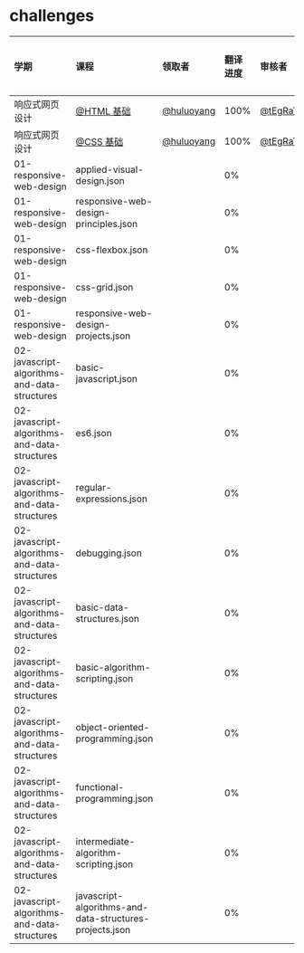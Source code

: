 # challenges

| 学期            | 课程          |  领取者        | 翻译进度          |  审核者       | 审核状态 |
| :------------- | :------------- | :------------- | :------------- | :------------- | :------------- |
| 响应式网页设计| [@HTML 基础](https://github.com/huluoyang/challenges/01-responsive-web-design/basic-html-and-html5.json)| [@huluoyang](https://github.com/huluoyang)| 100% | [@tEgRaT](https://github.com/tEgRaT) | 通过 |
| 响应式网页设计|[@CSS 基础](https://github.com/huluoyang/challenges/01-responsive-web-design/basic-css.json)| [@huluoyang](https://github.com/huluoyang)| 100% | [@tEgRaT](https://github.com/tEgRaT) | 通过 |
| 01-responsive-web-design|applied-visual-design.json| | 0% |  |  |
| 01-responsive-web-design|responsive-web-design-principles.json| | 0% |  |  |
| 01-responsive-web-design|css-flexbox.json| | 0% |  |  |
| 01-responsive-web-design|css-grid.json| | 0% |  |  |
| 01-responsive-web-design|responsive-web-design-projects.json| | 0% |  |  |
| 02-javascript-algorithms-and-data-structures|basic-javascript.json| | 0% |  |  |
| 02-javascript-algorithms-and-data-structures|es6.json| | 0% |  |  |
| 02-javascript-algorithms-and-data-structures|regular-expressions.json| | 0% |  |  |
| 02-javascript-algorithms-and-data-structures|debugging.json| | 0% |  |  |
| 02-javascript-algorithms-and-data-structures|basic-data-structures.json| | 0% |  |  |
| 02-javascript-algorithms-and-data-structures|basic-algorithm-scripting.json| | 0% |  |  |
| 02-javascript-algorithms-and-data-structures|object-oriented-programming.json| | 0% |  |  |
| 02-javascript-algorithms-and-data-structures|functional-programming.json| | 0% |  |  |
| 02-javascript-algorithms-and-data-structures|intermediate-algorithm-scripting.json| | 0% |  |  |
| 02-javascript-algorithms-and-data-structures|javascript-algorithms-and-data-structures-projects.json| | 0% |  |  |
